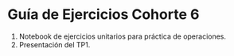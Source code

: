 # Guía de Ejercicios Cohorte 6

1) Notebook de ejercicios unitarios para práctica de operaciones.
2) Presentación del TP1.